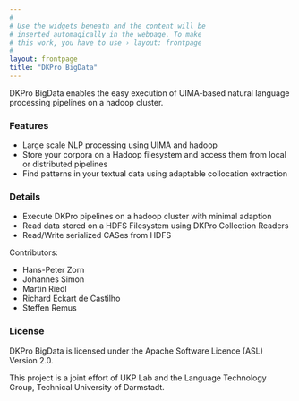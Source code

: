 ```yaml
---
#
# Use the widgets beneath and the content will be
# inserted automagically in the webpage. To make
# this work, you have to use › layout: frontpage
#
layout: frontpage
title: "DKPro BigData"
---
```


DKPro BigData enables the easy execution of UIMA-based natural language processing pipelines on a hadoop cluster.

### Features

  * Large scale NLP processing using UIMA and hadoop
  * Store your corpora on a Hadoop filesystem and access them from local or distributed pipelines
  * Find patterns in your textual data using adaptable collocation extraction 
  
### Details

  * Execute DKPro pipelines on a hadoop cluster with minimal adaption
  * Read data stored on a HDFS Filesystem using DKPro Collection Readers
  * Read/Write serialized CASes from HDFS


Contributors:

  * Hans-Peter Zorn
  * Johannes Simon
  * Martin Riedl
  * Richard Eckart de Castilho
  * Steffen Remus


### License

DKPro BigData is licensed under the Apache Software Licence (ASL) Version 2.0.

This project is a joint effort of UKP Lab and the Language Technology Group, Technical University of Darmstadt.